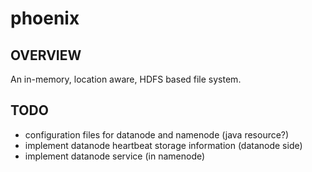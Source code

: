 # phoenix
## OVERVIEW
An in-memory, location aware, HDFS based file system.

## TODO
- configuration files for datanode and namenode (java resource?)
- implement datanode heartbeat storage information (datanode side)
- implement datanode service (in namenode)

